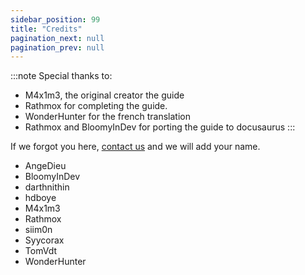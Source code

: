 ```yaml
---
sidebar_position: 99
title: "Credits"
pagination_next: null
pagination_prev: null
---
```


:::note
Special thanks to:
- M4x1m3, the original creator the guide
- Rathmox for completing the guide.
- WonderHunter for the french translation
- Rathmox and BloomyInDev for porting the guide to docusaurus
:::

If we forgot you here, [contact us](https://github.com/Omega-Numworks/Omega-Guide) and we will add your name.

+ AngeDieu
+ BloomyInDev
+ darthnithin
+ hdboye
+ M4x1m3
+ Rathmox
+ siim0n
+ Syycorax
+ TomVdt
+ WonderHunter
